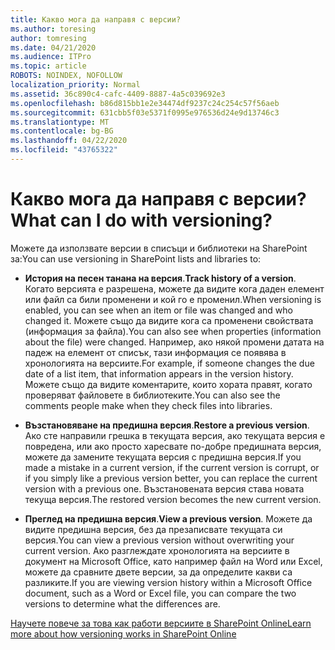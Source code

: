 ```yaml
---
title: Какво мога да направя с версии?
ms.author: toresing
author: tomresing
ms.date: 04/21/2020
ms.audience: ITPro
ms.topic: article
ROBOTS: NOINDEX, NOFOLLOW
localization_priority: Normal
ms.assetid: 36c890c4-cafc-4409-8887-4a5c039692e3
ms.openlocfilehash: b86d815bb1e2e34474df9237c24c254c57f56aeb
ms.sourcegitcommit: 631cbb5f03e5371f0995e976536d24e9d13746c3
ms.translationtype: MT
ms.contentlocale: bg-BG
ms.lasthandoff: 04/22/2020
ms.locfileid: "43765322"
---
```

# <a name="what-can-i-do-with-versioning"></a><span data-ttu-id="fabea-102">Какво мога да направя с версии?</span><span class="sxs-lookup"><span data-stu-id="fabea-102">What can I do with versioning?</span></span>

<span data-ttu-id="fabea-103">Можете да използвате версии в списъци и библиотеки на SharePoint за:</span><span class="sxs-lookup"><span data-stu-id="fabea-103">You can use versioning in SharePoint lists and libraries to:</span></span>
  
- <span data-ttu-id="fabea-104">**История на песен танана на версия**.</span><span class="sxs-lookup"><span data-stu-id="fabea-104">**Track history of a version**.</span></span> <span data-ttu-id="fabea-105">Когато версията е разрешена, можете да видите кога даден елемент или файл са били променени и кой го е променил.</span><span class="sxs-lookup"><span data-stu-id="fabea-105">When versioning is enabled, you can see when an item or file was changed and who changed it.</span></span> <span data-ttu-id="fabea-106">Можете също да видите кога са променени свойствата (информация за файла).</span><span class="sxs-lookup"><span data-stu-id="fabea-106">You can also see when properties (information about the file) were changed.</span></span> <span data-ttu-id="fabea-107">Например, ако някой промени датата на падеж на елемент от списък, тази информация се появява в хронологията на версиите.</span><span class="sxs-lookup"><span data-stu-id="fabea-107">For example, if someone changes the due date of a list item, that information appears in the version history.</span></span> <span data-ttu-id="fabea-108">Можете също да видите коментарите, които хората правят, когато проверяват файловете в библиотеките.</span><span class="sxs-lookup"><span data-stu-id="fabea-108">You can also see the comments people make when they check files into libraries.</span></span> 
    
- <span data-ttu-id="fabea-109">**Възстановяване на предишна версия**.</span><span class="sxs-lookup"><span data-stu-id="fabea-109">**Restore a previous version**.</span></span> <span data-ttu-id="fabea-110">Ако сте направили грешка в текущата версия, ако текущата версия е повредена, или ако просто харесвате по-добре предишната версия, можете да замените текущата версия с предишна версия.</span><span class="sxs-lookup"><span data-stu-id="fabea-110">If you made a mistake in a current version, if the current version is corrupt, or if you simply like a previous version better, you can replace the current version with a previous one.</span></span> <span data-ttu-id="fabea-111">Възстановената версия става новата текуща версия.</span><span class="sxs-lookup"><span data-stu-id="fabea-111">The restored version becomes the new current version.</span></span> 
    
- <span data-ttu-id="fabea-112">**Преглед на предишна версия**.</span><span class="sxs-lookup"><span data-stu-id="fabea-112">**View a previous version**.</span></span> <span data-ttu-id="fabea-113">Можете да видите предишна версия, без да презаписвате текущата си версия.</span><span class="sxs-lookup"><span data-stu-id="fabea-113">You can view a previous version without overwriting your current version.</span></span> <span data-ttu-id="fabea-114">Ако разглеждате хронологията на версиите в документ на Microsoft Office, като например файл на Word или Excel, можете да сравните двете версии, за да определите какви са разликите.</span><span class="sxs-lookup"><span data-stu-id="fabea-114">If you are viewing version history within a Microsoft Office document, such as a Word or Excel file, you can compare the two versions to determine what the differences are.</span></span> 
    
[<span data-ttu-id="fabea-115">Научете повече за това как работи версиите в SharePoint Online</span><span class="sxs-lookup"><span data-stu-id="fabea-115">Learn more about how versioning works in SharePoint Online</span></span>](https://go.microsoft.com/fwlink/?linkid=875710)
  

